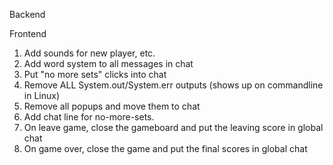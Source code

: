 Backend

Frontend

1. Add sounds for new player, etc.
2. Add word system to all messages in chat
3. Put "no more sets" clicks into chat
4. Remove ALL System.out/System.err outputs (shows up on commandline in Linux)
5. Remove all popups and move them to chat
6. Add chat line for no-more-sets.
7. On leave game, close the gameboard and put the leaving score in global chat
8. On game over, close the game and put the final scores in global chat